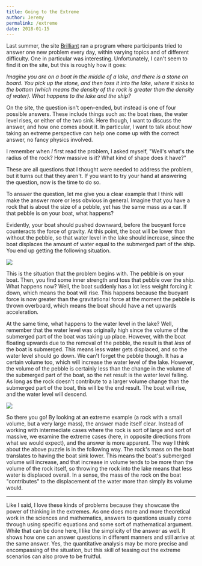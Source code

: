 ```yaml
---
title: Going to the Extreme
author: Jeremy
permalink: /extreme
date: 2018-01-15
---
```


Last summer, the site [Brilliant](https://brilliant.org/) ran a program where participants tried to answer one new problem every day, within varying topics and of different difficulty. One in particular was interesting. Unfortunately, I can't seem to find it on the site, but this is roughly how it goes:

*Imagine you are on a boat in the middle of a lake, and there is a stone on board. You pick up the stone, and then toss it into the lake, where it sinks to the bottom (which means the density of the rock is greater than the density of water). What happens to the lake and the ship?*

On the site, the question isn't open-ended, but instead is one of four possible answers. These include things such as: the boat rises, the water level rises, or either of the two sink. Here though, I want to discuss the answer, and how one comes about it. In particular, I want to talk about how taking an extreme perspective can help one come up with the correct answer, no fancy physics involved.

I remember when *I* first read the problem, I asked myself, "Well's what's the radius of the rock? How massive is it? What kind of shape does it have?"

These are all questions that I thought were needed to address the problem, but it turns out that they aren't. If you want to try your hand at answering the question, now is the time to do so.

To answer the question, let me give you a clear example that I think will make the answer more or less obvious in general. Imagine that you have a rock that is about the size of a pebble, yet has the same mass as a car. If that pebble is on your boat, what happens?

Evidently, your boat should pushed downward, before the buoyant force counteracts the force of gravity. At this point, the boat will be lower than without the pebble, so that water level in the lake should increase, since the boat displaces the amount of water equal to the submerged part of the ship. You end up getting the following situation.

![](/images/boatWithRock.png)

This is the situation that the problem begins with. The pebble is on your boat. Then, you find some inner strength and toss that pebble over the ship. What happens now? Well, the boat suddenly has a lot less weight forcing it down, which means the boat will rise. This happens because the buoyant force is now greater than the gravitational force at the moment the pebble is thrown overboard, which means the boat should have a net upwards acceleration.

At the same time, what happens to the water level in the lake? Well, remember that the water level was originally high since the volume of the submerged part of the boat was taking up place. However, with the boat floating upwards due to the removal of the pebble, the result is that *less* of the boat is submerged. This means less water gets displaced, and so the water level should go down. We can't forget the pebble though. It has a certain volume too, which will increase the water level of the lake. However, the volume of the pebble is certainly less than the change in the volume of the submerged part of the boat, so the net result is the water level falling. As long as the rock doesn't contribute to a larger volume change than the submerged part of the boat, this will be the end result. The boat will rise, and the water level will descend.

![](/images/boatRockOff.png)

So there you go! By looking at an extreme example (a rock with a small volume, but a very large mass), the answer made itself clear. Instead of working with intermediate cases where the rock is sort of large and sort of massive, we examine the extreme cases (here, in opposite directions from what we would expect), and the answer is more apparent. The way I think about the above puzzle is in the following way. The rock's mass on the boat translates to having the boat sink lower. This means the boat's submerged volume will increase, and that increase in volume tends to be more than the volume of the rock itself, so throwing the rock into the lake means that less water is displaced overall. In a sense, the mass of the rock on the boat "contributes" to the displacement of the water more than simply its volume would.

---

Like I said, I love these kinds of problems because they showcase the power of thinking in the extremes. As one does more and more theoretical work in the sciences and mathematics, answers to questions usually come through using specific equations and some sort of mathematical argument. While that can be done here, I like the simplicity of the answer as well. It shows how one can answer questions in different manners and still arrive at the same answer. Yes, the quantitative analysis may be more precise and encompassing of the situation, but this skill of teasing out the extreme scenarios can also prove to be fruitful.